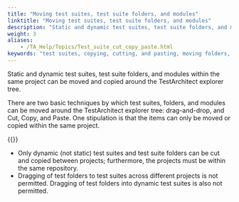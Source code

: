 ```yaml
--- 
title: "Moving test suites, test suite folders, and modules"
linktitle: "Moving test suites, test suite folders, and modules"
description: "Static and dynamic test suites, test suite folders, and modules within the same project can be moved and copied around the TestArchitect explorer tree."
weight: 3
aliases: 
    - /TA_Help/Topics/Test_suite_cut_copy_paste.html
keywords: "test suites, copying, cutting, and pasting, moving folders, modules, test modules, drag and drop into list view, list views, drag-and-drop"
---
```


Static and dynamic test suites, test suite folders, and modules within the same project can be moved and copied around the TestArchitect explorer tree.

There are two basic techniques by which test suites, folders, and modules can be moved around the TestArchitect explorer tree: drag-and-drop, and Cut, Copy, and Paste. One stipulation is that the items can only be moved or copied within the same project.

{{<important>}}

-   Only dynamic \(not static\) test suites and test suite folders can be cut and copied between projects; furthermore, the projects must be within the same repository.
-   Dragging of test folders to test suites across different projects is not permitted. Dragging of test folders into dynamic test suites is also not permitted.




